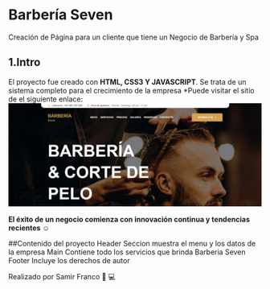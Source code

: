 # Barbería Seven
Creación de Página para un cliente que tiene un Negocio de Barbería y Spa
## 1.Intro 
El proyecto fue creado con **HTML, CSS3 Y JAVASCRIPT**. Se trata de un sistema completo para el crecimiento de la empresa
*Puede visitar el sitio de el siguiente enlace:
![SISTEMA DE VENTA](Image/barberia.jpg)

**El éxito de un negocio comienza con innovación continua y tendencias recientes  ☺️**

##Contenido del proyecto 
Header Seccion muestra el menu y los datos de la empresa
Main Contiene todo los servicios que brinda Barberia Seven
Footer Incluye los derechos de autor

Realizado por Samir Franco 💙 💻 
